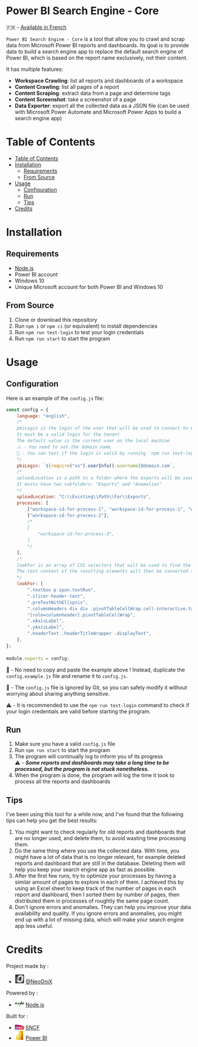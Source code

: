 <!-- prettier-ignore-start -->
<!-- omit in toc -->
# Power BI Search Engine - Core
<!-- prettier-ignore-end -->

🇫🇷 - [Available in French](/docs/french.md)

`Power BI Search Engine - Core` is a tool that allow you to crawl and scrap data from Microsoft Power BI reports and dashboards.
Its goal is to provide data to build a search engine app to replace the default search engine of Power BI, which is based on the report name exclusively, not their content.

It has multiple features:

-   **Workspace Crawling**: list all reports and dashboards of a workspace
-   **Content Crawling**: list all pages of a report
-   **Content Scraping**: extract data from a page and determine tags
-   **Content Screenshot**: take a screenshot of a page
-   **Data Exporter**: export all the collected data as a JSON file (can be used with Microsoft Power Automate and Microsoft Power Apps to build a search engine app)

# Table of Contents

-   [Table of Contents](#table-of-contents)
-   [Installation](#installation)
    -   [Requirements](#requirements)
    -   [From Source](#from-source)
-   [Usage](#usage)
    -   [Configuration](#configuration)
    -   [Run](#run)
    -   [Tips](#tips)
-   [Credits](#credits)

# Installation

## Requirements

-   [Node.js](https://nodejs.org/en/download/)
-   Power BI account
-   Windows 10
-   Unique Microsoft account for both Power BI and Windows 10

## From Source

1. Clone or download this repository
2. Run `npm i` or `npm ci` (or equivalent) to install dependencies
3. Run `npm run test-login` to test your login credentials
4. Run `npm run start` to start the program

# Usage

## Configuration

Here is an example of the `config.js` file:

```js
const config = {
    language: "english",
    /*
    pbiLogin is the login of the user that will be used to connect to Power BI
    It must be a valid login for the tenant
    The default value is the current user on the local machine
    ⚠️ - You need to set the domain name
    📝 - You can test if the login is valid by running `npm run test-login` in a terminal 
    */
    pbiLogin: `${require("os").userInfo().username}@domain.com`,
    /*
    uploadLocation is a path to a folder where the exports will be saved
    It musts have two subfolders: "Exports" and "Anomalies"
    */
    uploadLocation: "C:\\Existing\\Path\\For\\Exports",
    processes: [
        ["workspace-id-for-process-1", "workspace-id-for-process-1", "workspace-id-for-process-1"],
        ["workspace-id-for-process-2"],
        /*
        [
            "workspace-id-for-process-3",
        ]
        */
    ],
    /*
    lookFor is an array of CSS selectors that will be used to find the elements that will be read
    The text content of the resulting elements will then be converted to keywords
    */
    lookFor: [
        ".textbox p span.textRun",
        ".slicer-header-text",
        ".preTextWithEllipsis",
        ".columnHeaders div div .pivotTableCellWrap.cell-interactive.tablixAlignCenter",
        "[role=columnheader].pivotTableCellWrap",
        ".xAxisLabel",
        ".yAxisLabel",
        ".headerText .headerTitleWrapper .displayText",
    ],
};

module.exports = config;
```

📝 - No need to copy and paste the example above ! Instead, duplicate the `config.example.js` file and rename it to `config.js`.

🔐 - The `config.js` file is ignored by Git, so you can safely modify it without worrying about sharing anything sensitive.

⚠️ - It is recommended to use the `npm run test-login` command to check if your login credentials are valid before starting the program.

## Run

1. Make sure you have a valid `config.js` file
2. Run `npm run start` to start the program
3. The program will continually log to inform you of its progress  
   ⚠️ - **_Some reports and dashboards may take a long time to be processed, but the program is not stuck nonetheless._**
4. When the program is done, the program will log the time it took to process all the reports and dashboards

## Tips

I've been using this tool for a while now, and I've found that the following tips can help you get the best results:

1. You might want to check regularly for old reports and dashboards that are no longer used, and delete them, to avoid wasting time processing them.
2. Do the same thing where you use the collected data. With time, you might have a lot of data that is no longer relevant, for example deleted reports and dashboard that are still in the database. Deleting them will help you keep your search engine app as fast as possible.
3. After the first few runs, try to optimize your processes by having a similar amount of pages to explore in each of them. I achieved this by using an Excel sheet to keep track of the number of pages in each report and dashboard, then I sorted them by number of pages, then distributed them in processes of roughtly the same page count.
4. Don't ignore errors and anomalies. They can help you improve your data availability and quality. If you ignore errors and anomalies, you might end up with a lot of missing data, which will make your search engine app less useful.

# Credits

Project made by :

-   <img width="25px" src="docs/img/onix.png"> [@NeoOniX](https://github.com/NeoOniX)

Powered by :

-   <img width="25px" src="docs/img/node.png"> [Node.js](https://nodejs.org/)

Built for :

-   <img width="25px" src="docs/img/sncf.png"> [SNCF](https://sncf.com/)
-   <img width="25px" src="docs/img/pbi.png"> [Power BI](https://powerbi.microsoft.com/)
